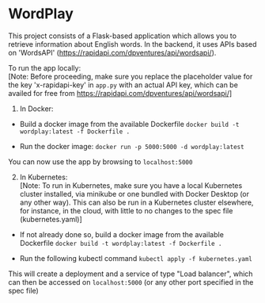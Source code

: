 # WordPlay
This project consists of a Flask-based application which allows you to retrieve information about English words. In the backend, it uses APIs based on 'WordsAPI' (https://rapidapi.com/dpventures/api/wordsapi/).


To run the app locally: \
    [Note: Before proceeding, make sure you replace the placeholder value for the key 'x-rapidapi-key' in `app.py` with an actual API key, which can be availed for free from https://rapidapi.com/dpventures/api/wordsapi/]
1. In Docker:
- Build a docker image from the available Dockerfile
    `docker build -t wordplay:latest -f Dockerfile .`

- Run the docker image:
    `docker run -p 5000:5000 -d wordplay:latest`

You can now use the app by browsing to `localhost:5000`

2. In Kubernetes: \
    [Note: To run in Kubernetes, make sure you have a local Kubernetes cluster installed, via minikube or one bundled with Docker Desktop (or any other way). This can also be run in a Kubernetes cluster elsewhere, for instance, in the cloud, with little to no changes to the spec file (kubernetes.yaml)] 

- If not already done so, build a docker image from the available Dockerfile
    `docker build -t wordplay:latest -f Dockerfile .`

- Run the following kubectl command
    `kubectl apply -f kubernetes.yaml`

This will create a deployment and a service of type "Load balancer", which can then be accessed on `localhost:5000` (or any other port specified in the spec file)

